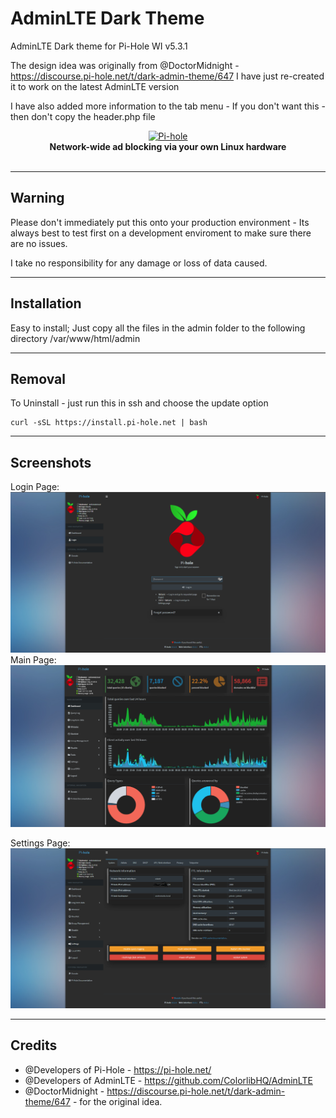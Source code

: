 
# AdminLTE Dark Theme
 AdminLTE Dark theme for Pi-Hole WI v5.3.1
 
 The design idea was originally from @DoctorMidnight - https://discourse.pi-hole.net/t/dark-admin-theme/647 I have just re-created it to work on the latest AdminLTE version
 
I have also added more information to the tab menu - If you don't want this - then don't copy the header.php file
 
<p align="center">
    <a href="https://pi-hole.net/">
        <img src="https://pi-hole.github.io/graphics/Vortex/Vortex_with_Wordmark.svg" width="150" height="260" alt="Pi-hole">
    </a>
    <br>
    <strong>Network-wide ad blocking via your own Linux hardware</strong>
    <br>
    <br>
</p>

---
 
 ## Warning
 Please don't immediately put this onto your production environment - Its always best to test first on a development enviroment to make sure there are no issues.
 
 I take no responsibility for any damage or loss of data caused.

---

## Installation

Easy to install; Just copy all the files in the admin folder to the following directory /var/www/html/admin

---

## Removal

To Uninstall - just run this in ssh and choose the update option
 
```
curl -sSL https://install.pi-hole.net | bash
```
---

## Screenshots
Login Page:
    <a href="https://pi-hole.net/">
        <img src="https://github.com/deannreid/AdminLTE-Dark-Theme/blob/main/screenshots/login.PNG" alt="Pi-hole">
    </a>
Main Page:
    <a href="https://pi-hole.net/">
        <img src="https://raw.githubusercontent.com/deannreid/AdminLTE-Dark-Theme/main/screenshots/main%20page.PNG" alt="Pi-hole Dark Web interface">
    </a>

Settings Page:     <a href="https://pi-hole.net/">
        <img src="https://github.com/deannreid/AdminLTE-Dark-Theme/blob/main/screenshots/settings.PNG" alt="Pi-hole">
    </a>
    
---

## Credits
- @Developers of Pi-Hole - https://pi-hole.net/ 
- @Developers of AdminLTE - https://github.com/ColorlibHQ/AdminLTE
- @DoctorMidnight - https://discourse.pi-hole.net/t/dark-admin-theme/647 - for the original idea.
